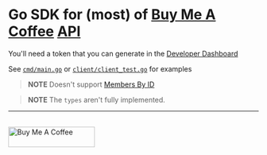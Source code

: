 # Go SDK for (most) of [Buy Me A Coffee](https://www.buymeacoffee.com) [API](https://developers.buymeacoffee.com/#/apireference)

You'll need a token that you can generate in the [Developer Dashboard](https://developers.buymeacoffee.com/dashboard)

See [`cmd/main.go`](/cmd/main.go) or [`client/client_test.go`](/client/client_test.go) for examples

> **NOTE** Doesn't support [Members By ID](https://developers.buymeacoffee.com/#/apireference?id=members-by-id-v1subscriptionsid)

> **NOTE** The `types` aren't fully implemented.

<hr/>
<br/>
<a href="https://www.buymeacoffee.com/dazwilkin" target="_blank"><img src="https://cdn.buymeacoffee.com/buttons/default-orange.png" alt="Buy Me A Coffee" height="41" width="174"></a>